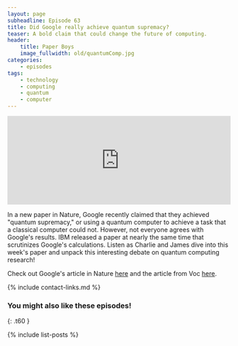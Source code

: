 ```yaml
---
layout: page
subheadline: Episode 63
title: Did Google really achieve quantum supremacy?
teaser: A bold claim that could change the future of computing.
header:
    title: Paper Boys
    image_fullwidth: old/quantumComp.jpg
categories:
    - episodes
tags:
    - technology
    - computing
    - quantum
    - computer
---
```


<iframe src="https://pinecast.com/player/b61c502b-90d5-4985-9604-9baa0ed80933?theme=thick" seamless height="200" style="border:0" class="pinecast-embed" frameborder="0" width="100%"></iframe>

In a new paper in Nature, Google recently claimed that they achieved "quantum supremacy," or using a quantum computer to achieve a task that a classical computer could not. However, not everyone agrees with Google's results. IBM released a paper at nearly the same time that scrutinizes Google's calculations. Listen as Charlie and James dive into this week's paper and unpack this interesting debate on quantum computing research!
	
Check out Google's article in Nature [here](https://www.nature.com/articles/s41586-019-1666-5) and the article from Voc [here](https://www.vox.com/science-and-health/2019/10/24/20928714/google-quantum-supremacy-quantum-computers).

{% include contact-links.md %}

### You might also like these episodes!
{: .t60 }

{% include list-posts %}
